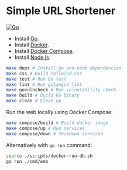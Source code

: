 # Simple URL Shortener

[![Go](https://github.com/vancanhuit/url-shortener-web/actions/workflows/go.yaml/badge.svg)](https://github.com/vancanhuit/url-shortener-web/actions/workflows/go.yaml)

- Install [Go](https://go.dev).
- Install [Docker](https://docs.docker.com).
- Install [Docker Compose](https://docs.docker.com/compose/).
- Install [Node.js](https://nodejs.org/).

```bash
make deps # Install go and node dependencies
make css # Build Tailwind CSS
make test # Run Go test
make lint # Run golangci-lint
make govulncheck # Run vulnerability check
make build # Build Go binary
make clean # Clean up
```

Run the web locally using Docker Compose:
```bash
make compose/build # Build docker image
make compose/up # Run services
make compose/down # Shutdown services
```

Alternatively with `go run` command:
```bash
source ./scripts/docker-run-db.sh
go run ./cmd/web
```
